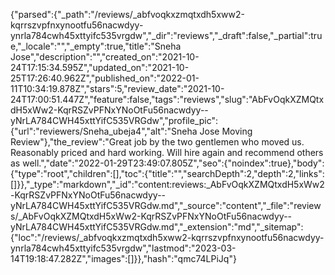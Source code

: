 {"parsed":{"_path":"/reviews/_abfvoqkxzmqtxdh5xww2-kqrrszvpfnxynootfu56nacwdyy-ynrla784cwh45xttyifc535vrgdw","_dir":"reviews","_draft":false,"_partial":true,"_locale":"","_empty":true,"title":"Sneha Jose","description":"","created_on":"2021-10-24T17:15:34.595Z","updated_on":"2021-10-25T17:26:40.962Z","published_on":"2022-01-11T10:34:19.878Z","stars":5,"review_date":"2021-10-24T17:00:51.447Z","feature":false,"tags":"reviews","slug":"AbFvOqkXZMQtxdH5xWw2-KqrRSZvPFNxYNoOtFu56nacwdyy--yNrLA784CWH45xttYifC535VRGdw","profile_pic":{"url":"reviewers/Sneha_ubeja4","alt":"Sneha Jose Moving Review"},"the_review":"Great job by the two gentlemen who moved us. Reasonably priced and hard working. Will hire again and recommend others as well.","date":"2022-01-29T23:49:07.805Z","seo":{"noindex":true},"body":{"type":"root","children":[],"toc":{"title":"","searchDepth":2,"depth":2,"links":[]}},"_type":"markdown","_id":"content:reviews:_AbFvOqkXZMQtxdH5xWw2-KqrRSZvPFNxYNoOtFu56nacwdyy--yNrLA784CWH45xttYifC535VRGdw.md","_source":"content","_file":"reviews/_AbFvOqkXZMQtxdH5xWw2-KqrRSZvPFNxYNoOtFu56nacwdyy--yNrLA784CWH45xttYifC535VRGdw.md","_extension":"md","_sitemap":{"loc":"/reviews/_abfvoqkxzmqtxdh5xww2-kqrrszvpfnxynootfu56nacwdyy-ynrla784cwh45xttyifc535vrgdw","lastmod":"2023-03-14T19:18:47.282Z","images":[]}},"hash":"qmc74LPiJq"}
